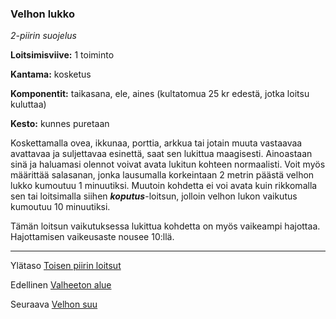 ### Velhon lukko

*2-piirin suojelus*

**Loitsimisviive:** 1 toiminto

**Kantama:** kosketus

**Komponentit:** taikasana, ele, aines (kultatomua 25 kr edestä, jotka loitsu kuluttaa)

**Kesto:** kunnes puretaan

Koskettamalla ovea, ikkunaa, porttia, arkkua tai jotain muuta vastaavaa avattavaa ja suljettavaa esinettä, saat sen lukittua maagisesti. Ainoastaan sinä ja haluamasi olennot voivat avata lukitun kohteen normaalisti. Voit myös määrittää salasanan, jonka lausumalla korkeintaan 2 metrin päästä velhon lukko kumoutuu 1 minuutiksi. Muutoin kohdetta ei voi avata kuin rikkomalla sen tai loitsimalla siihen ***koputus***-loitsun, jolloin velhon lukon vaikutus kumoutuu 10 minuutiksi.

Tämän loitsun vaikutuksessa lukittua kohdetta on myös vaikeampi hajottaa. Hajottamisen vaikeusaste nousee 10:llä.

----

Ylätaso [Toisen piirin loitsut](2_piirin_loitsut.md)

Edellinen [Valheeton alue](Valheeton_alue.md)

Seuraava [Velhon suu](Velhon_suu.md)
